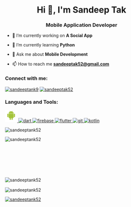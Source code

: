 <h1 align="center">Hi 👋, I'm Sandeep Tak</h1>
<h3 align="center">Mobile Application Developer</h3>



- 🔭 I’m currently working on **A Social App**

- 🌱 I’m currently learning  **Python**

- 💬 Ask me about **Mobile Development**

- 📫 How to reach me **sandeeptak52@gmail.com**




<h3 align="left">Connect with me:</h3>
<p align="left">
<a href="https://twitter.com/sandeeptank9" target="blank"><img align="center" src="https://cdn.jsdelivr.net/npm/simple-icons@3.0.1/icons/twitter.svg" alt="sandeeptank9" height="30" width="40" /></a>
<a href="https://www.linkedin.com/in/sandeeptank52/" target="blank"><img align="center" src="https://cdn.jsdelivr.net/npm/simple-icons@3.0.1/icons/linkedin.svg" alt="sandeeptak52" height="30" width="40" /></a>
</p>



<h3 align="left">Languages and Tools:</h3>
<p align="left"> <a href="https://developer.android.com" target="_blank"> <img src="https://raw.githubusercontent.com/devicons/devicon/master/icons/android/android-original-wordmark.svg" alt="android" width="40" height="40"/> </a> <a href="https://dart.dev" target="_blank"> <img src="https://www.vectorlogo.zone/logos/dartlang/dartlang-icon.svg" alt="dart" width="40" height="40"/> </a> <a href="https://firebase.google.com/" target="_blank"> <img src="https://www.vectorlogo.zone/logos/firebase/firebase-icon.svg" alt="firebase" width="40" height="40"/> </a> <a href="https://flutter.dev" target="_blank"> <img src="https://www.vectorlogo.zone/logos/flutterio/flutterio-icon.svg" alt="flutter" width="40" height="40"/> </a> <a href="https://git-scm.com/" target="_blank"> <img src="https://www.vectorlogo.zone/logos/git-scm/git-scm-icon.svg" alt="git" width="40" height="40"/> </a> <a href="https://kotlinlang.org" target="_blank"> <img src="https://www.vectorlogo.zone/logos/kotlinlang/kotlinlang-icon.svg" alt="kotlin" width="40" height="40"/> </a> </p>

<p align="left"> <img src="https://komarev.com/ghpvc/?username=sandeeptank52&label=Profile%20views&color=0e75b6&style=flat" alt="sandeeptank52" /> </p>

<p>&nbsp;<img align="left" src="https://github-readme-stats.vercel.app/api/top-langs?username=sandeeptank52&show_icons=true&locale=en&layout=compact" alt="sandeeptank52" /></p>

<p>&nbsp;<br><br><br><br><br><br><img align="center" src="https://github-readme-stats.vercel.app/api?username=sandeeptank52&show_icons=true&locale=en" alt="sandeeptank52" /></p>

<p><img align="center" src="https://github-readme-streak-stats.herokuapp.com/?user=sandeeptank52&" alt="sandeeptank52" /></p>





<p align="left"> <a href="https://github.com/ryo-ma/github-profile-trophy"><img src="https://github-profile-trophy.vercel.app/?username=sandeeptank52" alt="sandeeptank52" /></a> </p>

